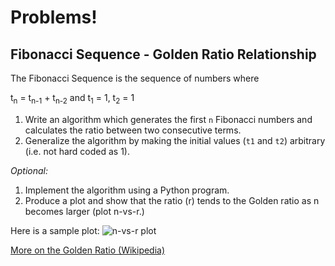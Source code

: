 # Problems!

## Fibonacci Sequence - Golden Ratio Relationship

The Fibonacci Sequence is the sequence of numbers where

t<sub>n</sub> = t<sub>n-1</sub> + t<sub>n-2</sub> and t<sub>1</sub> =  1, t<sub>2</sub> = 1

1. Write an algorithm which generates the first ```n``` Fibonacci numbers and calculates the ratio between two consecutive terms.
2. Generalize the algorithm by making the initial values (```t1``` and ```t2```) arbitrary (i.e. not hard coded as 1).

*Optional:*

1. Implement the algorithm using a Python program.
2. Produce a plot and show that the ratio (r) tends to the Golden ratio as n becomes larger (plot n-vs-r.)

Here is a sample plot:
![n-vs-r plot](https://raw.githubusercontent.com/abhikpal/IB-CS-1416/master/images/prob_0001.png)

[More on the Golden Ratio (Wikipedia)](http://en.wikipedia.org/wiki/Golden_ratio)